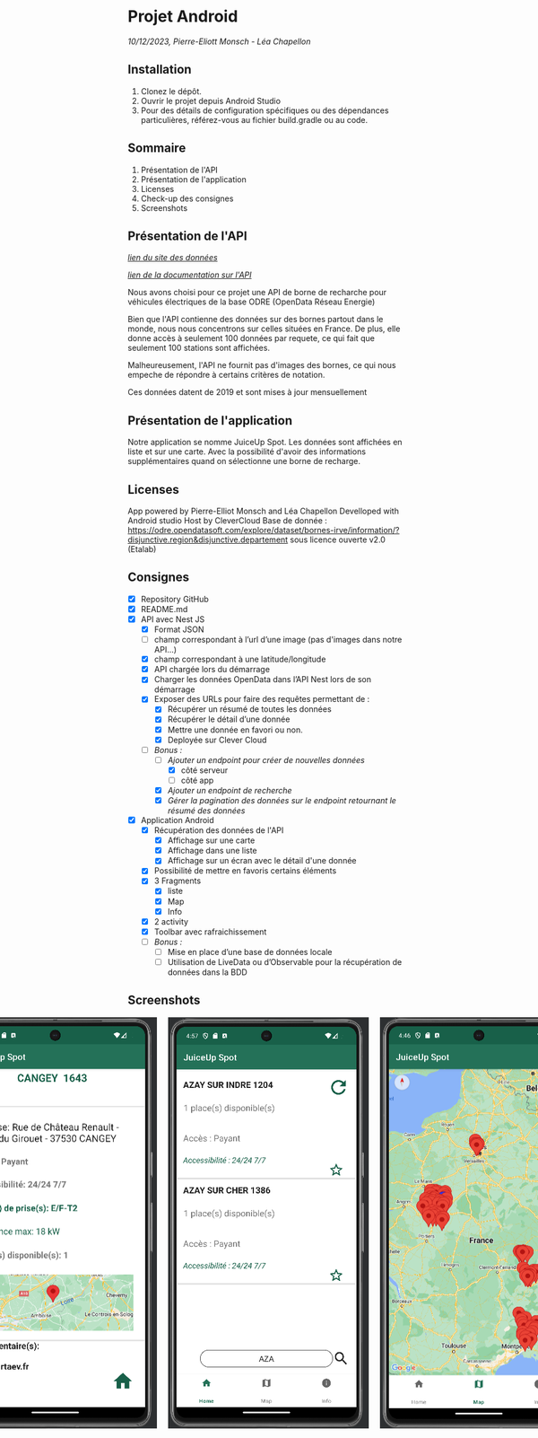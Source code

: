# Projet Android

*10/12/2023, Pierre-Eliott Monsch - Léa Chapellon*

## Installation

1. Clonez le dépôt.
2. Ouvrir le projet depuis Android Studio
3. Pour des détails de configuration spécifiques ou des dépendances particulières, référez-vous au fichier build.gradle ou au code.

## Sommaire

1. Présentation de l'API
2. Présentation de l'application
3. Licenses
4. Check-up des consignes
5. Screenshots

## Présentation de l'API

*[lien du site des données](https://odre.opendatasoft.com/explore/dataset/bornes-irve/information/?disjunctive.region&disjunctive.departement)*

*[lien de la documentation sur l'API](https://help.opendatasoft.com/apis/ods-explore-v2/explore_v2.1.html)*

Nous avons choisi pour ce projet une API de borne de recharche pour véhicules électriques de la base ODRE (OpenData Réseau Energie)

Bien que l'API contienne des données sur des bornes partout dans le monde, nous nous concentrons sur celles situées en France.
De plus, elle donne accès à seulement 100 données par requete, ce qui fait que seulement 100 stations sont affichées.

Malheureusement, l'API ne fournit pas d'images des bornes, ce qui nous empeche de répondre à certains critères de notation.

Ces données datent de 2019 et sont mises à jour mensuellement

## Présentation de l'application

Notre application se nomme JuiceUp Spot. Les données sont affichées en liste et sur une carte. Avec la possibilité d'avoir des informations supplémentaires quand on sélectionne une borne de recharge.

## Licenses

App powered by Pierre-Elliot Monsch and Léa Chapellon
Develloped with Android studio
Host by CleverCloud
Base de donnée : https://odre.opendatasoft.com/explore/dataset/bornes-irve/information/?disjunctive.region&disjunctive.departement sous licence ouverte v2.0 (Etalab)

## Consignes

- [x] Repository GitHub
- [x] README.md
- [x] API avec Nest JS
  - [x] Format JSON
  - [ ] champ correspondant à l’url d’une image (pas d'images dans notre API...)
  - [x] champ correspondant à une latitude/longitude
  - [x] API chargée lors du démarrage
  - [x] Charger les données OpenData dans l’API Nest lors de son démarrage
  - [x] Exposer des URLs pour faire des requêtes permettant de :
    - [x] Récupérer un résumé de toutes les données
    - [x] Récupérer le détail d’une donnée
    - [x] Mettre une donnée en favori ou non.
    - [x] Deployée sur Clever Cloud
  - [ ] *Bonus :*
    - [ ] *Ajouter un endpoint pour créer de nouvelles données*
      - [x] côté serveur
      - [ ] côté app 
    - [x] *Ajouter un endpoint de recherche*
    - [x] *Gérer la pagination des données sur le endpoint retournant le résumé des données*
- [x] Application Android
  - [x] Récupération des données de l'API
    - [x] Affichage sur une carte
    - [x] Affichage dans une liste
    - [x] Affichage sur un écran avec le détail d'une donnée
  - [x] Possibilité de mettre en favoris certains éléments
  - [x] 3 Fragments
    - [x] liste
    - [x] Map
    - [x] Info
  - [x] 2 activity
  - [x] Toolbar avec rafraichissement
  - [ ] *Bonus :*
    - [ ] Mise en place d’une base de données locale 
    - [ ] Utilisation de LiveData ou d’Observable pour la récupération de données dans la BDD
       
## Screenshots
      
<div style="display: flex; justify-content: center;">
    <img src="/Home.PNG" style="margin-right: 20px;" />
    <img src="/Station.PNG" style="margin-right: 20px;" />
    <img src="/Search.PNG" style="margin-right: 20px;" />
    <img src="/Map.PNG" style="margin-right: 20px;" />
    <img src="/Info.PNG" />
</div>



